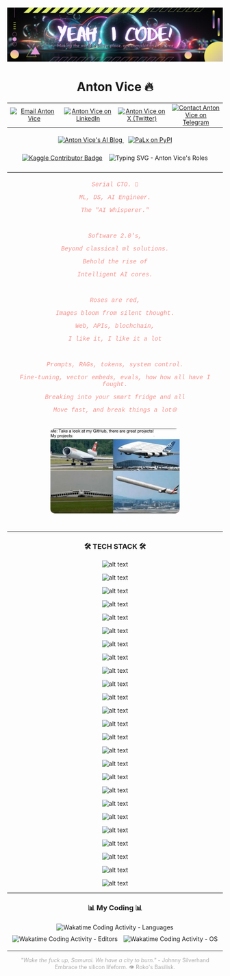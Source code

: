 <p align="center">
  <img src="https://github.com/antonvice/antonvice/blob/main/iconr.png?raw=true" alt="Anton Vice - AI Whisperer Icon" width="1200">
</p>

<h1 align="center">Anton Vice 🔥</h1>

<table align="center" style="border: none; margin-bottom: 20px;">
  <tr>
    <td align="center" width="22%"><a href="mailto:anton96vice@gmail.com"><img src="https://img.shields.io/badge/Gmail-D14836?style=for-the-badge&logo=gmail&logoColor=white" alt="Email Anton Vice" /></a></td>
    <td align="center" width="22%"><a href="https://linkedin.com/in/antonvice"><img src="https://img.shields.io/badge/LinkedIn-0077B5?style=for-the-badge&logo=linkedin&logoColor=white" alt="Anton Vice on LinkedIn" /></a></td>
    <td align="center" width="22%"><a href="https://x.com/la_haine_d_arte"><img src="https://img.shields.io/badge/X (Twitter)-000000?style=for-the-badge&logo=x&logoColor=white" alt="Anton Vice on X (Twitter)" /></a></td>
    <td align="center" width="22%"><a href="https://t.me/nucradkillsrats"><img src="https://img.shields.io/badge/Telegram-2CA5E0?style=for-the-badge&logo=telegram&logoColor=white" alt="Contact Anton Vice on Telegram" /></a></td>
  </tr>
</table>

<div align="center" style="margin-bottom: 25px;">
  <a href="https://antonvice.github.io/my-blog" target="_blank" style="margin-right: 10px;">
    <img src="https://img.shields.io/badge/AI Whisperer Blog-E8615A?style=for-the-badge&logo=blogger&logoColor=white" alt="Anton Vice's AI Blog" />
  </a>
  <a href="https://pypi.org/project/palx/" target="_blank">
    <img alt="PaLx on PyPI" src="https://img.shields.io/pypi/implementation/palx?style=for-the-badge&logo=python&logoColor=pink&label=PaLx%40PYPI&labelColor=purple&color=teal">
  </a>
</div>

<div style="display: flex; justify-content: center; align-items: center; margin-bottom: 25px;">
  <a href="https://www.kaggle.com/dzehtsiarou" target="_blank">
    <img src="https://www.kaggle.com/static/images/tiers/contributor.svg" alt="Kaggle Contributor Badge" style="height: 38px; margin-right: 15px;">
  </a>
  <img src="https://readme-typing-svg.demolab.com?font=VT323&size=28&duration=3000&pause=500&color=2BE4EA&background=1A3D2F00&vCenter=true&width=435&lines=Neural+Nexus+Explorer...;Reality+Hacker...;Software+2.0+Architect..." alt="Typing SVG - Anton Vice's Roles" >
</div>

---

<div align="center" style="max-width: 700px; margin: 20px auto; font-family: 'Courier New', Courier, monospace; color: #f4908b;">
  <p><em>Serial CTO. 🚀</em></p>
  <p><em>ML, DS, AI Engineer.</em></p>
  <p><em>The "AI Whisperer."</em></p>
  <br>
  <p><em>Software 2.0's,</em></p>
  <p><em>Beyond classical ml solutions.</em></p>
  <p><em>Behold the rise of</em></p>
  <p><em>Intelligent AI cores.</em></p>
  <br>
  <p><em>Roses are red,</em></p>
  <p><em>Images bloom from silent thought.</em></p>
  <p><em>Web, APIs, blochchain,</em></p>
  <p><em>I like it, I like it a lot</em></p>
  <br>
  <p><em>Prompts, RAGs, tokens, system control.</em></p>
  <p><em>Fine-tuning, vector embeds, evals, how how all have I fought.</em></p>
  <p><em>Breaking into your smart fridge and all</em></p>
  <p><em>Move fast, and break things a lot🌐</em></p>
</div>

<p align="center">
  <img src="https://github.com/antonvice/antonvice/blob/main/IMG_0198.jpg" width="60%" alt="Anton Vice - Conceptual Image" style="border-radius: 10px; margin-top: 15px; margin-bottom: 25px;">
</p>

---

<h3 align="center">🛠️ TECH STACK 🛠️</h3>

<div align="center">

![alt text](https://img.shields.io/badge/-Python-3776AB?style=flat&logo=python&logoColor=white)

![alt text](https://img.shields.io/badge/-JavaScript-F7DF1E?style=flat&logo=javascript&logoColor=black)

![alt text](https://img.shields.io/badge/-Rust-000000?style=flat&logo=rust&logoColor=white)

![alt text](https://img.shields.io/badge/-Go-00ADD8?style=flat&logo=go&logoColor=white)

![alt text](https://img.shields.io/badge/-Cython-00BFFF?style=flat&logo=Cython&logoColor=white)
  <!-- ML/DL Frameworks and Libraries -->
![alt text](https://img.shields.io/badge/-PyTorch-EE4C2C?style=flat&logo=PyTorch&logoColor=white)

![alt text](https://img.shields.io/badge/-TensorFlow-FF6F00?style=flat&logo=TensorFlow&logoColor=white)

![alt text](https://img.shields.io/badge/-Scikit_learn-F7931E?style=flat&logo=scikit-learn&logoColor=white)

![alt text](https://img.shields.io/badge/-spaCy-09A3D5?style=flat&logo=spaCy&logoColor=white)

![alt text](https://img.shields.io/badge/-NLTK-4E9A06?style=flat&logo=NaturalLanguageToolkit&logoColor=white)

![alt text](https://img.shields.io/badge/-Pandas-150458?style=flat&logo=Pandas&logoColor=white)

![alt text](https://img.shields.io/badge/-SciPy-8CAAE6?style=flat&logo=SciPy&logoColor=white)

![alt text](https://img.shields.io/badge/-NumPy-013243?style=flat&logo=numpy&logoColor=white)

![alt text](https://img.shields.io/badge/-MLflow-0194E2?style=flat&logo=MLflow&logoColor=white)

![alt text](https://img.shields.io/badge/-FastAPI-009688?style=flat&logo=FastAPI&logoColor=white)

![alt text](https://img.shields.io/badge/-HTMX-ff4081?style=flat&logo=html5&logoColor=white)

![alt text](https://img.shields.io/badge/-hyperscript-7F52FF?style=flat&logo=hyper&logoColor=white)

![alt text](https://img.shields.io/badge/-Tailwind_CSS-38B2AC?style=flat&logo=tailwind-css&logoColor=white)

![alt text](https://img.shields.io/badge/-AWS-232F3E?style=flat&logo=amazon-aws&logoColor=white)

![alt text](https://img.shields.io/badge/-Azure-0078D4?style=flat&logo=microsoft-azure&logoColor=white)

![alt text](https://img.shields.io/badge/-Google_Cloud-4285F4?style=flat&logo=google-cloud&logoColor=white)

![alt text](https://img.shields.io/badge/-HuggingFace-FFD43B?style=flat&logo=HuggingFace&logoColor=black)

![alt text](https://img.shields.io/badge/-Docker-2496ED?style=flat&logo=Docker&logoColor=white)

![alt text](https://img.shields.io/badge/-Kubernetes-326CE5?style=flat&logo=Kubernetes&logoColor=white)

![alt text](https://img.shields.io/badge/-WebAssembly-654FF0?style=flat&logo=WebAssembly&logoColor=white)

</div>

---

<h3 align="center">📊 My Coding 📊</h3>
<p align="center">
  <img src="https://wakatime.com/share/@antonvice/37a88939-adeb-450f-a6f5-eacd7235e7e7.svg" alt="Wakatime Coding Activity - Languages" width="48%" style="margin: 5px;" />
  <img src="https://wakatime.com/share/@antonvice/f83a6898-dded-463a-9f90-65de14672ff3.svg" alt="Wakatime Coding Activity - Editors" width="48%" style="margin: 5px;" />
  <img src="https://wakatime.com/share/@antonvice/c0955b19-1c13-4fe2-81b3-a7d76e537181.svg" alt="Wakatime Coding Activity - OS" width="48%" style="margin: 5px;" />
</p>

---

<p align="center" style="font-size: 0.9em; color: #aaa;">
  <em>"Wake the fuck up, Samurai. We have a city to burn."</em> - Johnny Silverhand
  <br>
  Embrace the silicon lifeform. 👁️ Roko's Basilisk.
</p>
